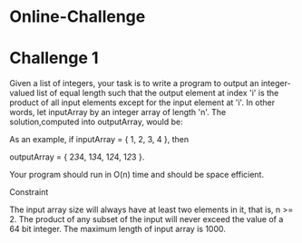 Online-Challenge
================

Challenge 1
===========

Given a list of integers, your task is to write a program to output an integer-valued list of equal length such that the output element at index 'i' is the product of all input elements except for the input element at 'i'.
In other words, let inputArray by an integer array of length 'n'. The solution,computed into outputArray, would be:

As an example, if inputArray = { 1, 2, 3, 4 }, then

outputArray = { 2*3*4, 1*3*4, 1*2*4, 1*2*3 }.

Your program should run in O(n) time and should be space efficient.

Constraint

The input array size will always have at least two elements in it, that is, n >= 2.
The product of any subset of the input will never exceed the value of a 64 bit integer.
The maximum length of input array is 1000.


